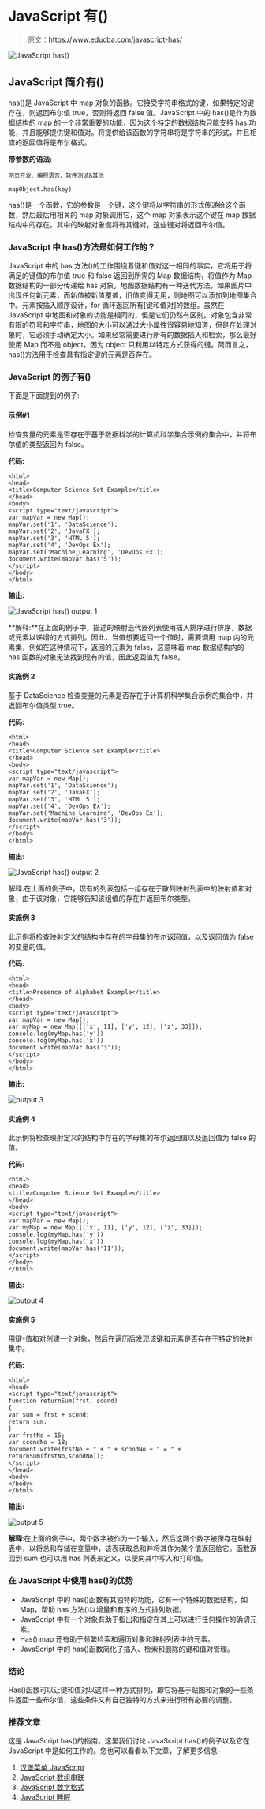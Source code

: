 # JavaScript 有()

> 原文：<https://www.educba.com/javascript-has/>

![JavaScript has()](img/d21a0445224b3dad203e76d28ba82c5d.png)



## JavaScript 简介有()

has()是 JavaScript 中 map 对象的函数。它接受字符串格式的键，如果特定的键存在，则返回布尔值 true，否则将返回 false 值。JavaScript 中的 has()是作为数据结构的 map 的一个非常重要的功能，因为这个特定的数据结构只能支持 has 功能，并且能够提供键和值对。将提供给该函数的字符串将是字符串的形式，并且相应的返回值将是布尔格式。

**带参数的语法:**

<small>网页开发、编程语言、软件测试&其他</small>

```
mapObject.has(key)
```

has()是一个函数，它的参数是一个键，这个键将以字符串的形式传递给这个函数，然后最后用相关的 map 对象调用它，这个 map 对象表示这个键在 map 数据结构中的存在。其中的映射对象键将有其键对，这些键对将返回布尔值。

### JavaScript 中 has()方法是如何工作的？

JavaScript 中的 has 方法()的工作围绕着键和值对这一相同的事实，它将用于将满足的键值的布尔值 true 和 false 返回到所需的 Map 数据结构，将值作为 Map 数据结构的一部分传递给 has 对象。地图数据结构有一种迭代方法，如果图片中出现任何新元素，而新值被新值覆盖，旧值变得无用，则地图可以添加到地图集合中。元素按插入顺序设计，for 循环返回所有[键和值对]的数组。虽然在 JavaScript 中地图和对象的功能是相同的，但是它们仍然有区别。对象包含非常有限的符号和字符串，地图的大小可以通过大小属性很容易地知道，但是在处理对象时，它必须手动确定大小。如果经常需要进行所有的数据插入和检索，那么最好使用 Map 而不是 object，因为 object 只利用以特定方式获得的键。简而言之，has()方法用于检查具有指定键的元素是否存在。

### JavaScript 的例子有()

下面是下面提到的例子:

#### 示例#1

检查变量的元素是否存在于基于数据科学的计算机科学集合示例的集合中，并将布尔值的类型返回为 false。

**代码:**

```
<html>
<head>
<title>Computer Science Set Example</title>
</head>
<body>
<script type="text/javascript">
var mapVar = new Map();
mapVar.set('1', 'DataScience');
mapVar.set('2', 'JavaFX');
mapVar.set('3', 'HTML 5');
mapVar.set('4', 'DevOps Ex');
mapVar.set('Machine_Learning', 'DevOps Ex');
document.write(mapVar.has('5'));
</script>
</body>
</html>
```

**输出:**

![JavaScript has() output 1](img/8a594efa119bd6d8ed7c2aec500276fe.png)



**解释:**在上面的例子中，描述的映射迭代器列表使用插入排序进行排序，数据或元素以递增的方式排列。因此，当值想要返回一个值时，需要调用 map 内的元素集，例如在这种情况下，返回的元素为 false，这意味着 map 数据结构内的 has 函数的对象无法找到现有的值，因此返回值为 false。

#### 实施例 2

基于 DataScience 检查变量的元素是否存在于计算机科学集合示例的集合中，并返回布尔值类型 true。

**代码:**

```
<html>
<head>
<title>Computer Science Set Example</title>
</head>
<body>
<script type="text/javascript">
var mapVar = new Map();
mapVar.set('1', 'DataScience');
mapVar.set('2', 'JavaFX');
mapVar.set('3', 'HTML 5');
mapVar.set('4', 'DevOps Ex');
mapVar.set('Machine_Learning', 'DevOps Ex');
document.write(mapVar.has('3'));
</script>
</body>
</html>
```

**输出:**

![JavaScript has() output 2](img/889c208ed4a91dfe3ff99d54059fdc83.png)



解释:在上面的例子中，现有的列表包括一组存在于散列映射列表中的映射值和对象，由于该对象，它能够告知该组值的存在并返回布尔类型。

#### 实施例 3

此示例将检查映射定义的结构中存在的字母集的布尔返回值，以及返回值为 false 的变量的值。

**代码:**

```
<html>
<head>
<title>Presence of Alphabet Example</title>
</head>
<body>
<script type="text/javascript">
var mapVar = new Map();
var myMap = new Map([['x', 11], ['y', 12], ['z', 33]]);
console.log(myMap.has('y'))
console.log(myMap.has('x'))
document.write(mapVar.has('3'));
</script>
</body>
</html>
```

**输出:**

![output 3](img/ef5ef4f99c3f09c2f0206f0c6ef0d34d.png)



#### 实施例 4

此示例将检查映射定义的结构中存在的字母集的布尔返回值以及返回值为 false 的值。

**代码:**

```
<html>
<head>
<title>Computer Science Set Example</title>
</head>
<body>
<script type="text/javascript">
var mapVar = new Map();
var myMap = new Map([['x', 11], ['y', 12], ['z', 33]]);
console.log(myMap.has('y'))
console.log(myMap.has('x'))
document.write(mapVar.has('11'));
</script>
</body>
</html>
```

**输出:**

![output 4](img/1d13b01b839282bedbcfff14827d0c3d.png)



#### 实施例 5

用键-值和对创建一个对象，然后在遍历后发现该键和元素是否存在于特定的映射集中。

**代码:**

```
<html>
<head>
<script type="text/javascript">
function returnSum(frst, scond)
{
var sum = frst + scond;
return sum;
}
var frstNo = 15;
var scondNo = 18;
document.write(frstNo + " + " + scondNo + " = " + returnSum(frstNo,scondNo));
</script>
</head>
<body>
</body>
</html>
```

**输出:**

![output 5](img/349e8318fcda1dcbef698e21d7c57055.png)



**解释**:在上面的例子中，两个数字被作为一个输入，然后这两个数字被保存在映射表中，以将总和存储在变量中，该表获取总和并将其作为某个值返回给它。函数返回到 sum 也可以用 has 列表来定义，以便向其中写入和打印值。

### 在 JavaScript 中使用 has()的优势

*   JavaScript 中的 has()函数有其独特的功能，它有一个特殊的数据结构，如 Map，帮助 has 方法()以增量和有序的方式排列数据。
*   JavaScript 中有一个对象有助于指出和指定在其上可以进行任何操作的确切元素。
*   Has() map 还有助于频繁检索和遍历对象和映射列表中的元素。
*   JavaScript 中的 has()函数简化了插入、检索和删除的键和值对管理。

### 结论

Has()函数可以让键和值对以这样一种方式排列，即它将基于贴图和对象的一些条件返回一些布尔值，这些条件又有自己独特的方式来进行所有必要的调整。

### 推荐文章

这是 JavaScript has()的指南。这里我们讨论 JavaScript has()的例子以及它在 JavaScript 中是如何工作的。您也可以看看以下文章，了解更多信息–

1.  [汉堡菜单 JavaScript](https://www.educba.com/hamburger-menu-javascript/)
2.  [JavaScript 数组串联](https://www.educba.com/javascript-array-concat/)
3.  [JavaScript 数字格式](https://www.educba.com/javascript-number-format/)
4.  [JavaScript 睡眠](https://www.educba.com/javascript-sleep/)





